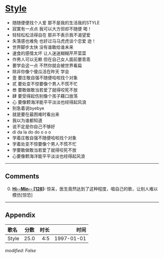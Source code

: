 # [Style](https://music.163.com/song?id=67877)

* 随随便便找个人爱 那不是我的生活我的STYLE
* 寂寞有一点点 我可以大方但却不随便 喝！
* 轻轻松松活得自在 那并不表示我不渴望爱
* 失落感也难免 也好过马马虎虎谈个恋爱 逊！
* 世界脚步太快 没有谁敢给谁未来
* 速食的感情太坏 让人迷迷糊糊芹芹菜菜
* 作男人可以无赖 但在自己女人面前要乖乖
* 要学会这一点 不然你就会被世界看扁
* 除非你像个傻瓜活在昨天 学会
* 壹 要庄敬自强不随便哈啦找个对象
* 贰 要处变不惊要像个男人不慌不忙
* 叁 要敢做敢当若爱了就得咬死不放
* 肆 要受得起伤别像个孩子藉口放荡
* 心 要像颗海洋能平平淡淡也经得起风浪
* 别急着说byebye
* 就是要在最困难时看出来
* 我以为谁都知道
* 说不定是你自己不够好
* di da la do do o o o
* 学着庄敬自强不随便哈啦找个对象
* 学着处变不惊要像个男人不慌不忙
* 学要敢做敢当若爱了就得咬死不放
* 心要像颗海洋能平平淡淡也经得起风浪


---

## Comments
0. **[Hi--Min-- \[128\]](https://music.163.com/#/user/home?id=38594641):** 惊呆，医生竟然达到了这种程度，唱自己的歌，让别人难以模仿[惊恐]



---

## Appendix

|歌名|分数|时长|时间|
|:---|:---:|---:|---:|
|Style|25.0|4:5|1997-01-01

*modified: False*